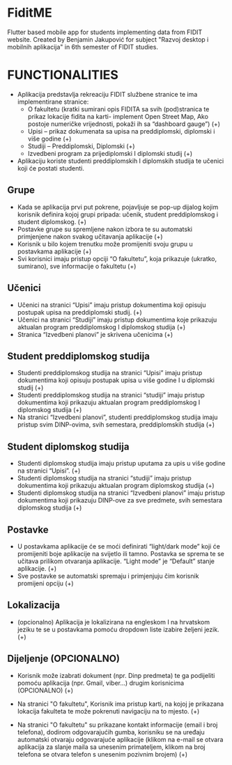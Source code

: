 # FiditME
Flutter based mobile app for students implementing data from FIDIT website. Created by Benjamin Jakupović for subject "Razvoj desktop i mobilnih aplikacija" in 6th semester of FIDIT studies.

# FUNCTIONALITIES

*	Aplikacija predstavlja rekreaciju FIDIT službene stranice te ima implementirane stranice:
    - O fakultetu (kratki sumirani opis FIDITA sa svih (pod)stranica te prikaz lokacije fidita na karti- implement Open Street Map, Ako postoje numeričke vrijednosti, pokaži ih sa “dashboard gauge”) (+)
    - Upisi – prikaz dokumenata sa upisa na preddiplomski, diplomski i više godine (+)
    - Studiji – Preddiplomski, Diplomski (+)
    - Izvedbeni program za prijediplomski I diplomski studij (+)
*	Aplikaciju koriste studenti preddiplomskih I diplomskih studija te učenici koji će postati studenti. 

## Grupe
*	Kada se aplikacija prvi put pokrene, pojavljuje se pop-up dijalog kojim korisnik definira kojoj grupi pripada: učenik, student preddiplomskog i student diplomskog. (+)
*	Postavke grupe su spremljene nakon izbora te su automatski primjenjene nakon svakog učitavanja aplikacije (+)
*	Korisnik u bilo kojem trenutku može promijeniti svoju grupu u postavkama aplikacije (+)
*	Svi korisnici imaju pristup opciji “O fakultetu”, koja prikazuje (ukratko, sumirano), sve informacije o fakultetu (+)
## Učenici 
*	Učenici na stranici “Upisi” imaju pristup dokumentima koji opisuju postupak upisa na preddiplomski studij. (+)
*	Učenici na stranici “Studiji” imaju pristup dokumentima koje prikazuju aktualan program preddiplomskog I diplomskog studija (+)
*	Stranica “Izvedbeni planovi” je skrivena učenicima (+)

## Student preddiplomskog studija
*	Studenti preddiplomskog studija na stranici “Upisi” imaju pristup dokumentima koji opisuju postupak upisa u više godine I u diplomski studij (+)
*	Studenti preddiplomskog studija na stranici “studiji” imaju pristup dokumentima koji prikazuju aktualan program preddiplomskog I diplomskog studija (+)
*	Na stranici “Izvedbeni planovi”, studenti preddiplomskog  studija imaju pristup svim DINP-ovima, svih semestara, preddiplomskih studija  (+)

## Student diplomskog studija
*	Studenti diplomskog studija imaju pristup uputama za upis u više godine na stranici “Upisi”. (+)
*	Studenti diplomskog studija na stranici “studiji” imaju pristup dokumentima koji prikazuju aktualan program diplomskog studija (+)
*	Studenti diplomskog studija na stranici “Izvedbeni planovi” imaju pristup dokumentima koji prikazuju DINP-ove za sve predmete, svih semestara diplomskog studija (+)

## Postavke

*	U postavkama aplikacije će se moći definirati “light/dark mode” koji će promijeniti boje aplikacije na svijetlo ili tamno. Postavka se sprema te se učitava prilikom otvaranja aplikacije. “Light mode” je “Default” stanje aplikacije. (+)
*	Sve postavke se automatski spremaju i primjenjuju čim korisnik promijeni opciju (+)


## Lokalizacija
*	(opcionalno) Aplikacija je lokalizirana na engleskom I na hrvatskom jeziku te se u postavkama pomoću dropdown liste izabire željeni jezik. (+)

## Dijeljenje (OPCIONALNO)
*   Korisnik može izabrati dokument (npr. Dinp predmeta) te ga podijeliti pomoću aplikacija (npr. Gmail, viber...) drugim korisnicima (OPCIONALNO) (+)

*   Na stranici "O fakultetu", Korisnik ima pristup karti, na kojoj je prikazana lokacija fakulteta te može pokrenuti navigaciju na to mjesto. (+)
*   Na stranici "O fakultetu" su prikazane kontakt informacije (email i broj telefona), dodirom odgovarajućih gumba, korisniku se na uređaju automatski otvaraju odgovarajuće aplikacije (klikom na e-mail se otvara aplikacija za slanje maila sa unesenim primateljem, klikom na broj telefona se otvara telefon s unesenim pozivnim brojem) (+)
